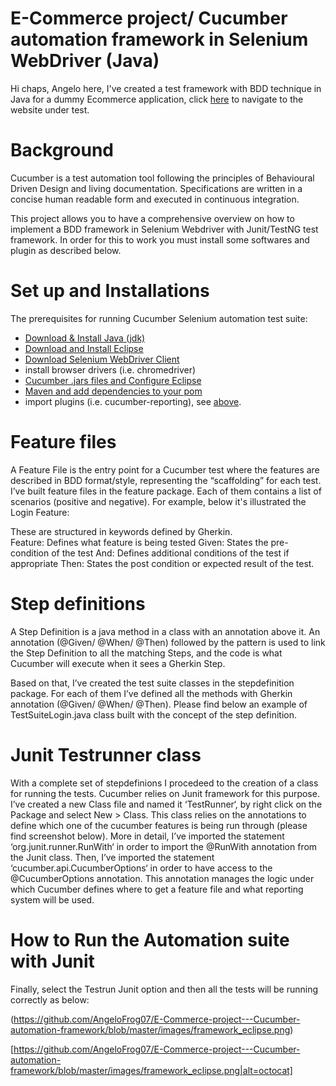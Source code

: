 # E-Commerce project/ Cucumber automation framework in Selenium WebDriver (Java) 
 Hi chaps, Angelo here, I've created a test framework with BDD technique in Java for a dummy Ecommerce application, click [here](http://automationpractice.com/index.php) to navigate to the website under test.
 
# Background

Cucumber is a test automation tool following the principles of Behavioural Driven Design and living documentation. Specifications are written in a concise human readable form and executed in continuous integration.

This project allows you to have a comprehensive overview on how to implement a BDD framework in Selenium Webdriver with Junit/TestNG test framework. In order for this to work you must install some softwares and plugin as described below. 

# Set up and Installations

The prerequisites for running Cucumber Selenium automation test suite:

- [Download & Install Java (jdk)](https://github.com/AngeloFrog07/E-Commerce-project---Cucumber-automation-framework/blob/master/Java%20installation.md)
- [Download and Install Eclipse](https://github.com/AngeloFrog07/E-Commerce-project---Cucumber-automation-framework/blob/master/Eclipse%20installation.md)
- [Download Selenium WebDriver Client](https://github.com/AngeloFrog07/E-Commerce-project---Cucumber-automation-framework/blob/master/Webdriver%20installation.md)
- install browser drivers (i.e. chromedriver)
- [Cucumber .jars files and Configure Eclipse](https://github.com/AngeloFrog07/E-Commerce-project---Cucumber-automation-framework/blob/master/Cucumber%20installation%20jars%20files.md)
- [Maven and add dependencies to your pom](https://github.com/AngeloFrog07/E-Commerce-project---Cucumber-automation-framework/blob/master/Maven%20framework.md)
- import plugins (i.e. cucumber-reporting), see [above](https://github.com/AngeloFrog07/E-Commerce-project---Cucumber-automation-framework/blob/master/Maven%20framework.md).
 
# Feature files
 
A Feature File is the entry point for a Cucumber test where the features are described in BDD format/style, representing the “scaffolding” for each test.
I’ve built feature files in the feature package. Each of them contains a list of scenarios (positive and negative). 
For example, below it's illustrated the Login Feature:
 
These are structured in keywords defined by Gherkin.  
Feature: Defines what feature is being tested
Given: States the pre-condition of the test
And: Defines additional conditions of the test if appropriate 
Then: States the post condition or expected result of the test.
 
# Step definitions
 
A Step Definition is a java method in a class with an annotation above it.
An annotation (@Given/ @When/ @Then) followed by the pattern is used to link the Step Definition to all the matching Steps, and the code is what Cucumber will execute when it sees a Gherkin Step. 
 
Based on that, I’ve created the test suite classes in the stepdefinition package. For each of them I’ve defined all the methods with Gherkin annotation (@Given/ @When/ @Then).
Please find below an example of TestSuiteLogin.java class built with the concept of the step definition.
 
# Junit Testrunner class
 
With a complete set of stepdefinions I procedeed to the creation of a class for running the tests. Cucumber relies on Junit framework for this purpose.  
I’ve created a new Class file and named it ‘TestRunner‘, by right click on the Package and select New > Class. This class relies on the  annotations to define which one of the cucumber features is being run through (please find screenshot below). 
More in detail, I’ve imported the statement ‘org.junit.runner.RunWith‘ in order to import  the @RunWith annotation from the Junit class. 
Then, I’ve imported the statement ‘cucumber.api.CucumberOptions‘ in order to have access to the @CucumberOptions annotation. This annotation manages the logic under which Cucumber defines where to get a feature file and what reporting system will be used.
 
# How to Run the Automation suite with Junit

Finally, select the Testrun Junit option and then all the tests will be running correctly as below:

(https://github.com/AngeloFrog07/E-Commerce-project---Cucumber-automation-framework/blob/master/images/framework_eclipse.png)

[https://github.com/AngeloFrog07/E-Commerce-project---Cucumber-automation-framework/blob/master/images/framework_eclipse.png|alt=octocat]
 
 
 
